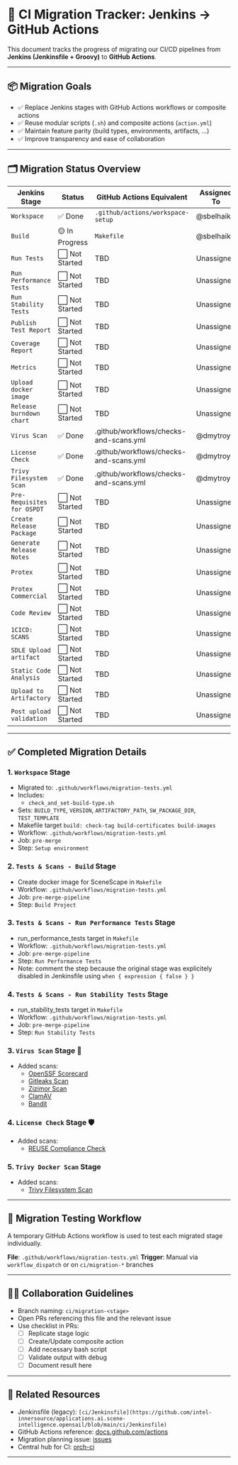 # 🧭 CI Migration Tracker: Jenkins → GitHub Actions

This document tracks the progress of migrating our CI/CD pipelines from **Jenkins (Jenkinsfile + Groovy)** to **GitHub Actions**.

---

## 📦 Migration Goals

- ✅ Replace Jenkins stages with GitHub Actions workflows or composite actions
- ✅ Reuse modular scripts (`.sh`) and composite actions (`action.yml`)
- ✅ Maintain feature parity (build types, environments, artifacts, ...)
- ✅ Improve transparency and ease of collaboration

---

## 🗂️ Migration Status Overview

| Jenkins Stage               | Status          | GitHub Actions Equivalent            | Assigned To    | Notes              |
|-----------------------------|-----------------|--------------------------------------|----------------|--------------------|
| `Workspace`                 | ✅ Done         | `.github/actions/workspace-setup`    | @sbelhaik      |                    |
| `Build`                     | 🟡 In Progress  | `Makefile`                           | @sbelhaik      | Testing ongoing    |
| `Run Tests`                 | ⬜ Not Started  | TBD                                  | Unassigned     |                    |
| `Run Performance Tests`     | ⬜ Not Started  | TBD                                  | Unassigned     |                    |
| `Run Stability Tests`       | ⬜ Not Started  | TBD                                  | Unassigned     |                    |
| `Publish Test Report`       | ⬜ Not Started  | TBD                                  | Unassigned     |                    |
| `Coverage Report`           | ⬜ Not Started  | TBD                                  | Unassigned     |                    |
| `Metrics`                   | ⬜ Not Started  | TBD                                  | Unassigned     |                    |
| `Upload docker image`       | ⬜ Not Started  | TBD                                  | Unassigned     |                    |
| `Release burndown chart`    | ⬜ Not Started  | TBD                                  | Unassigned     |                    |
| `Virus Scan`                | ✅ Done         |.github/workflows/checks-and-scans.yml| @dmytroye      |                    |
| `License Check`             | ✅ Done         |.github/workflows/checks-and-scans.yml| @dmytroye      |                    |
| `Trivy Filesystem Scan`     | ✅ Done         |.github/workflows/checks-and-scans.yml| @dmytroye      |                    |
| `Pre-Requisites for OSPDT`  | ⬜ Not Started  | TBD                                  | Unassigned     |                    |
| `Create Release Package`    | ⬜ Not Started  | TBD                                  | Unassigned     |                    |
| `Generate Release Notes`    | ⬜ Not Started  | TBD                                  | Unassigned     |                    |
| `Protex`                    | ⬜ Not Started  | TBD                                  | Unassigned     |                    |
| `Protex Commercial`         | ⬜ Not Started  | TBD                                  | Unassigned     |                    |
| `Code Review`               | ⬜ Not Started  | TBD                                  | Unassigned     |                    |
| `1CICD: SCANS`              | ⬜ Not Started  | TBD                                  | Unassigned     |                    |
| `SDLE Upload artifact`      | ⬜ Not Started  | TBD                                  | Unassigned     |                    |
| `Static Code Analysis`      | ⬜ Not Started  | TBD                                  | Unassigned     |                    |
| `Upload to Artifactory`     | ⬜ Not Started  | TBD                                  | Unassigned     |                    |
| `Post upload validation`    | ⬜ Not Started  | TBD                                  | Unassigned     |                    |

---

## ✅ Completed Migration Details

### 1. `Workspace` Stage

- Migrated to: `.github/workflows/migration-tests.yml`
- Includes:
  - `check_and_set-build-type.sh`
- Sets: `BUILD_TYPE`, `VERSION`, `ARTIFACTORY_PATH`, `SW_PACKAGE_DIR`, `TEST_TEMPLATE`
- Makefile target `build: check-tag build-certificates build-images`
- Workflow: `.github/workflows/migration-tests.yml`
- Job: `pre-merge`
- Step: `Setup environment`

### 2. `Tests & Scans - Build` Stage

- Create docker image for SceneScape in `Makefile`
- Workflow: `.github/workflows/migration-tests.yml`
- Job: `pre-merge-pipeline`
- Step: `Build Project`

### 3. `Tests & Scans - Run Performance Tests` Stage

- run_performance_tests target in `Makefile`
- Workflow: `.github/workflows/migration-tests.yml`
- Job: `pre-merge-pipeline`
- Step: `Run Performance Tests`
- Note: comment the step because the original stage was explicitely disabled in Jenkinsfile using `when { expression { false } }`

### 4. `Tests & Scans - Run Stability Tests` Stage

- run_stability_tests target in `Makefile`
- Workflow: `.github/workflows/migration-tests.yml`
- Job: `pre-merge-pipeline`
- Step: `Run Stability Tests`

### 3. `Virus Scan` Stage 🦠

- Added scans:
  - [OpenSSF Scorecard](https://github.com/ossf/scorecard)
  - [Gitleaks Scan](https://github.com/gitleaks/gitleaks)
  - [Zizimor Scan](https://github.com/zizimor/zizimor)
  - [ClamAV](https://www.clamav.net/)
  - [Bandit](https://bandit.readthedocs.io/en/latest/)

### 4. `License Check` Stage 🛡️

- Added scans:
  - [REUSE Compliance Check](https://reuse.software/)

### 5. `Trivy Docker Scan` Stage

- Added scans:
  - [Trivy Filesystem Scan](https://trivy.dev/latest/docs/target/filesystem/)

---

## 🧪 Migration Testing Workflow

A temporary GitHub Actions workflow is used to test each migrated stage individually.

**File**: `.github/workflows/migration-tests.yml`
**Trigger**: Manual via `workflow_dispatch` or on `ci/migration-*` branches

---

## 🧑‍💻 Collaboration Guidelines

- Branch naming: `ci/migration-<stage>`
- Open PRs referencing this file and the relevant issue
- Use checklist in PRs:
  - [ ] Replicate stage logic
  - [ ] Create/Update composite action
  - [ ] Add necessary bash script
  - [ ] Validate output with debug
  - [ ] Document result here

---

## 🔗 Related Resources

- Jenkinsfile (legacy): `[ci/Jenkinsfile](https://github.com/intel-innersource/applications.ai.scene-intelligence.opensail/blob/main/ci/Jenkinsfile)`
- GitHub Actions reference: [docs.github.com/actions](https://docs.github.com/actions)
- Migration planning issue: [issues](https://github.com/open-edge-platform/scenescape/issues)
- Central hub for CI: [orch-ci](https://github.com/open-edge-platform/orch-ci)

---
